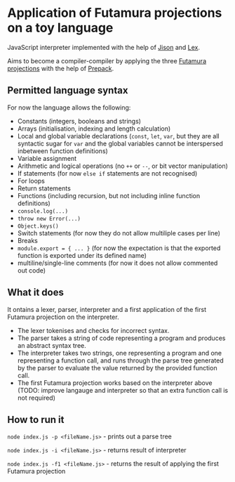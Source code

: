 # Application of Futamura projections on a toy language

JavaScript interpreter implemented with the help of [Jison](https://github.com/zaach/jison) and [Lex](https://github.com/aaditmshah/lexer). 

Aims to become a compiler-compiler by applying the three [Futamura projections](https://en.wikipedia.org/wiki/Partial_evaluation) with the help of [Prepack](https://github.com/facebook/prepack).

## Permitted language syntax
For now the language allows the following:
* Constants (integers, booleans and strings)
* Arrays (initialisation, indexing and length calculation)
* Local and global variable declarations (`const`, `let`, `var`, but they are all syntactic sugar for `var` and the global variables cannot be interspersed inbetween function definitions)
* Variable assignment
* Arithmetic and logical operations (no `++` or `--`, or bit vector manipulation)
* If statements (for now `else if` statements are not recognised)
* For loops
* Return statements
* Functions (including recursion, but not including inline function definitions)
* `console.log(...)`
* `throw new Error(...)`
* `Object.keys()`
* Switch statements (for now they do not allow multiliple cases per line)
* Breaks
* `module.export = { ... }` (for now the expectation is that the exported function is exported under its defined name)
* multiline/single-line comments (for now it does not allow commented out code)

## What it does
It ontains a lexer, parser, interpreter and a first application of the first Futamura projection on the interpreter. 
* The lexer tokenises and checks for incorrect syntax.
* The parser takes a string of code representing a program and produces an abstract syntax tree.
* The interpreter takes two strings, one representing a program and one representing a function call, and runs through the parse tree generated by the parser to evaluate the value returned by the provided function call.
* The first Futamura projection works based on the interpreter above (TODO: improve langauge and interpreter so that an extra function call is not required)

## How to run it
`node index.js -p <fileName.js>` - prints out a parse tree

`node index.js -i <fileName.js>` - returns result of interpreter

`node index.js -f1 <fileName.js>` - returns the result of applying the first Futamura projection